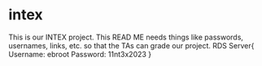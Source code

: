 # intex
This is our INTEX project.
This READ ME needs things like passwords, usernames, links, etc. so that the TAs can grade our project.
RDS Server{
    Username: ebroot
    Password: 11nt3x2023
}


